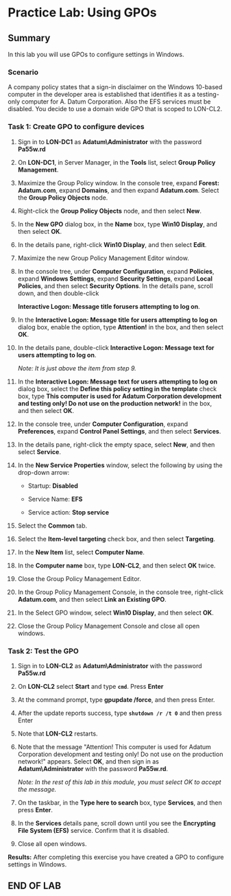 # Practice Lab: Using GPOs

## Summary

In this lab you will use GPOs to configure settings in Windows.

### Scenario

A company policy states that a sign-in disclaimer on the Windows 10-based
computer in the developer area is established that identifies it as a
testing-only computer for A. Datum Corporation. Also the EFS services must be
disabled. You decide to use a domain wide GPO that is scoped to LON-CL2.

### Task 1: Create GPO to configure devices

1. Sign in to **LON-DC1** as **Adatum\\Administrator** with the password
    **Pa55w.rd**

1. On **LON-DC1**, in Server Manager, in the **Tools** list, select **Group
    Policy Management**.

1. Maximize the Group Policy window. In the console tree, expand **Forest:
    Adatum.com**, expand **Domains**, and then expand **Adatum.com**. Select the
    **Group Policy Objects** node.

1. Right-click the **Group Policy Objects** node, and then select **New**.

1. In the **New GPO** dialog box, in the **Name** box, type **Win10 Display**,
    and then select **OK**.

1. In the details pane, right-click **Win10 Display**, and then select
    **Edit**.

1. Maximize the new Group Policy Management Editor window.

1. In the console tree, under **Computer Configuration**, expand **Policies**,
    expand **Windows Settings**, expand **Security Settings**, expand **Local
    Policies**, and then select **Security Options**. In the details pane,
    scroll down, and then double-click

    **Interactive Logon: Message title forusers attempting to log on**.

1. In the **Interactive Logon: Message title for users attempting to log on**
    dialog box, enable the option, type **Attention!** in the box, and then
    select **OK**.

1. In the details pane, double-click **Interactive Logon: Message text for
    users attempting to log on**.  

    _Note: It is just above the item from step 9._

1. In the **Interactive Logon: Message text for users attempting to log on**
    dialog box, select the **Define this policy setting in the template** check
    box, type **This computer is used for Adatum Corporation development and
    testing only! Do not use on the production network!** in the box, and then
    select **OK**.

1. In the console tree, under **Computer Configuration**, expand
    **Preferences**, expand **Control Panel Settings**, and then select
    **Services**.

1. In the details pane, right-click the empty space, select **New**, and then
    select **Service**.

1. In the **New Service Properties** window, select the following by using the
    drop-down arrow:

    - Startup: **Disabled**

    - Service Name: **EFS**

    - Service action: **Stop service**

1. Select the **Common** tab.

1. Select the **Item-level targeting** check box, and then select
    **Targeting**.

1. In the **New Item** list, select **Computer Name**.

1. In the **Computer name** box, type **LON-CL2**, and then select **OK**
    twice.

1. Close the Group Policy Management Editor.

1. In the Group Policy Management Console, in the console tree, right-click **Adatum.com**, and then select **Link an Existing GPO**.

1. In the Select GPO window, select **Win10 Display**, and then select **OK**.

1. Close the Group Policy Management Console and close all open windows.

### Task 2: Test the GPO

1. Sign in to **LON-CL2** as **Adatum\\Administrator** with the password
    **Pa55w.rd**

1. On **LON-CL2** select **Start** and type **`cmd`**. Press **Enter**

1. At the command prompt, type **gpupdate /force**, and then press Enter.

1. After the update reports success, type **`shutdown /r /t 0`** and then press Enter

1. Note that **LON-CL2** restarts.

1. Note that the message "Attention! This computer is used for Adatum
    Corporation development and testing only! Do not use on the production
    network!" appears. Select **OK**, and then sign in as
    **Adatum\\Administrator** with the password **Pa55w.rd**.

    _Note: In the rest of this lab in this module, you must select OK to
    accept the message._

1. On the taskbar, in the **Type here to search** box, type **Services**, and
    then press **Enter**.

1. In the **Services** details pane, scroll down until you see the **Encrypting
    File System (EFS)** service. Confirm that it is disabled.

1. Close all open windows.

**Results:** After completing this exercise you have created a GPO to configure
settings in Windows.

## END OF LAB
